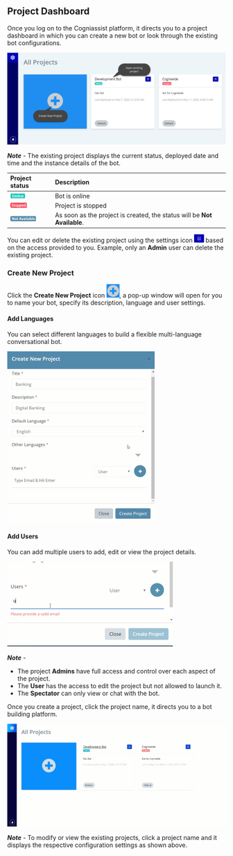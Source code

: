 ## Project Dashboard

Once you log on to the Cogniassist platform, it directs you to a project dashboard in which you can create a new bot or look through the existing bot configurations.

<img src="assets/CA_001.png" style="zoom: 50%;" />

***Note*** - The existing project displays the current status, deployed date and time and the instance details of the bot.

| Project status                                               | Description                                                  |
| :----------------------------------------------------------- | :----------------------------------------------------------- |
| <img src="assets/CA_004.png?lastModify=1589564525" alt="img" style="zoom:50%;" /> | Bot is online                                                |
| <img src="assets/CA_005.png?lastModify=1589564525" alt="img" style="zoom:50%;" /> | Project is stopped                                           |
| <img src="assets/CA_006.png?lastModify=1589564525" alt="img" style="zoom:50%;" /> | As soon as the project is created, the status will be **Not Available**. |

You can edit or delete the existing project using the settings icon <img src="assets/CA_003.png" style="zoom: 33%;" /> based on the access provided to you. Example, only an **Admin** user can delete the existing project.

### Create New Project

Click the **Create New Project** icon <img src="assets/CA_00.png" style="zoom: 25%;" />, a pop-up window will open for you to name your bot, specify its description, language and user settings.

#### Add Languages	

You can select different languages to build a flexible multi-language conversational bot.

<img src="assets/CA_003.gif" style="zoom: 50%;" />

#### Add Users

You can add multiple users to add, edit or view the project details.

<img src="assets/cw_008.gif" style="zoom:50%;" />

***Note*** - 

- The project **Admins** have full access and control over each aspect of the project.
- The **User** has the access to edit the project but not allowed to launch it.
- The **Spectator** can only view or chat with the bot.

Once you create a project, click the project name, it directs you to a bot building platform. 

![](assets\cw_009.gif)

***Note*** - To modify or view the existing projects, click a project name and it displays the respective configuration settings as shown above.
